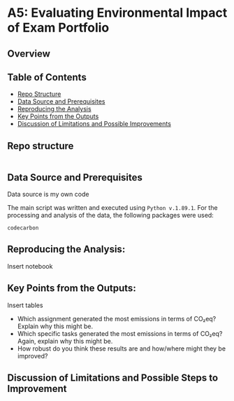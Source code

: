 # A5: Evaluating Environmental Impact of Exam Portfolio
## Overview


## Table of Contents

- [Repo Structure](#repo-structure)
- [Data Source and Prerequisites](#data-source-and-prerequisites)
- [Reproducing the Analysis](#reproducing-the-analysis)
- [Key Points from the Outputs](#key-points-from-the-outputs)
- [Discussion of Limitations and Possible Improvements](#discussion-of-limitations-and-possible-improvements)

## Repo structure

```bash

```

## Data Source and Prerequisites
Data source is my own code 

The main script was written and executed using ```Python v.1.89.1```. 
For the processing and analysis of the data, the following packages were used:

```
codecarbon
```

## Reproducing the Analysis:
Insert notebook

## Key Points from the Outputs:
Insert tables

- Which assignment generated the most emissions in terms of CO₂eq? Explain why this might be.
- Which specific tasks generated the most emissions in terms of CO₂eq? Again, explain why this might be.
- How robust do you think these results are and how/where might they be improved? 

## Discussion of Limitations and Possible Steps to Improvement

